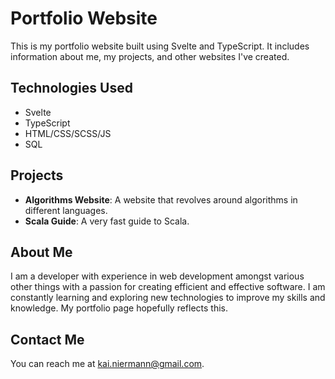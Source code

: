 # Portfolio Website

This is my portfolio website built using Svelte and TypeScript. It includes information about me, my projects, and other websites I've created.

## Technologies Used

- Svelte
- TypeScript
- HTML/CSS/SCSS/JS
- SQL

## Projects

- **Algorithms Website**: A website that revolves around algorithms in different languages.
- **Scala Guide**: A very fast guide to Scala.

## About Me

I am a developer with experience in web development amongst various other things with a passion for creating efficient and effective software. I am constantly learning and exploring new technologies to improve my skills and knowledge. My portfolio page hopefully reflects this.

## Contact Me

You can reach me at kai.niermann@gmail.com.